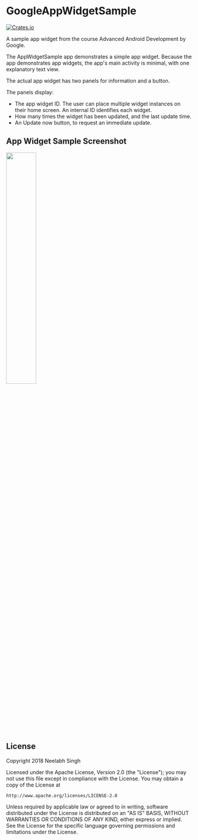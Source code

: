 # GoogleAppWidgetSample

[![Crates.io](https://img.shields.io/crates/l/rustc-serialize.svg?maxAge=2592000)]()

A sample app widget from the course Advanced Android Development by Google. 

The AppWidgetSample app demonstrates a simple app widget. Because the app demonstrates app widgets, the app's main activity is minimal, with one explanatory text view.

The actual app widget has two panels for information and a button.

The panels display:

* The app widget ID. The user can place multiple widget instances on their home screen. An internal ID identifies each widget.
* How many times the widget has been updated, and the last update time.
* An Update now button, to request an immediate update.

## App Widget Sample Screenshot

<img width="40%" src="https://user-images.githubusercontent.com/16917821/39506007-b68a6c68-4df3-11e8-8ea2-06d57624c639.png" />

## License

Copyright 2018 Neelabh Singh

Licensed under the Apache License, Version 2.0 (the "License");
you may not use this file except in compliance with the License.
You may obtain a copy of the License at

    http://www.apache.org/licenses/LICENSE-2.0

Unless required by applicable law or agreed to in writing, software
distributed under the License is distributed on an "AS IS" BASIS,
WITHOUT WARRANTIES OR CONDITIONS OF ANY KIND, either express or implied.
See the License for the specific language governing permissions and
limitations under the License.

